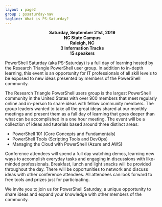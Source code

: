 ```yaml
---
layout : page2
group : pssaturday-nav
tagline: What is PS-Saturday?
---
```

<p style="text-align:center;">
<b>
  Saturday, September 21st, 2019<br>
  NC State Campus<br>
  Raleigh, NC<br>
  3 Information Tracks<br>
  15 speakers<br>
  </b>
</p>

PowerShell Saturday (aka PS-Saturday) is a full day of learning hosted by the Research Triangle PowerShell user group. In addition to in-depth learning, this event is an opportunity for IT professionals of all skill levels to be exposed to new ideas presented by members of the PowerShell community. 

The Research Triangle PowerShell users group is the largest PowerShell community in the United States with over 900 members that meet regularly online and in-person to share ideas with fellow community members. The group leaders wanted to take all the great ideas shared at our monthly meetings and present them as a full day of learning that goes deeper than what can be accomplished in a one hour meeting. The event will be a collection of ideas and tutorials based around three distinct areas:
- PowerShell 101 (Core Concepts and Fundamentals)
- PowerShell Tools (Scripting Tools and DevOps)
- Managing the Cloud with PowerShell (Azure and AWS)

Conference attendees will spend a full day watching demos, learning new ways to accomplish everyday tasks and engaging in discussions with like-minded professionals. Breakfast, lunch and light snacks will be provided throughout the day. There will be opportunities to network and discuss ideas with other conference attendees. All attendees can look forward to free tools and prizes just for participating.

We invite you to join us for PowerShell Saturday, a unique opportunity to share ideas and expand your knowledge with other members of the community.